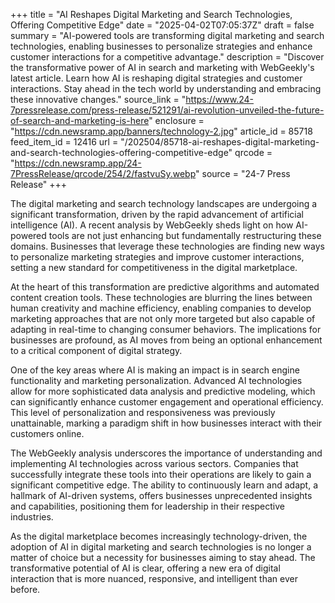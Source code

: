 +++
title = "AI Reshapes Digital Marketing and Search Technologies, Offering Competitive Edge"
date = "2025-04-02T07:05:37Z"
draft = false
summary = "AI-powered tools are transforming digital marketing and search technologies, enabling businesses to personalize strategies and enhance customer interactions for a competitive advantage."
description = "Discover the transformative power of AI in search and marketing with WebGeekly's latest article. Learn how AI is reshaping digital strategies and customer interactions. Stay ahead in the tech world by understanding and embracing these innovative changes."
source_link = "https://www.24-7pressrelease.com/press-release/521291/ai-revolution-unveiled-the-future-of-search-and-marketing-is-here"
enclosure = "https://cdn.newsramp.app/banners/technology-2.jpg"
article_id = 85718
feed_item_id = 12416
url = "/202504/85718-ai-reshapes-digital-marketing-and-search-technologies-offering-competitive-edge"
qrcode = "https://cdn.newsramp.app/24-7PressRelease/qrcode/254/2/fastvuSy.webp"
source = "24-7 Press Release"
+++

<p>The digital marketing and search technology landscapes are undergoing a significant transformation, driven by the rapid advancement of artificial intelligence (AI). A recent analysis by WebGeekly sheds light on how AI-powered tools are not just enhancing but fundamentally restructuring these domains. Businesses that leverage these technologies are finding new ways to personalize marketing strategies and improve customer interactions, setting a new standard for competitiveness in the digital marketplace.</p><p>At the heart of this transformation are predictive algorithms and automated content creation tools. These technologies are blurring the lines between human creativity and machine efficiency, enabling companies to develop marketing approaches that are not only more targeted but also capable of adapting in real-time to changing consumer behaviors. The implications for businesses are profound, as AI moves from being an optional enhancement to a critical component of digital strategy.</p><p>One of the key areas where AI is making an impact is in search engine functionality and marketing personalization. Advanced AI technologies allow for more sophisticated data analysis and predictive modeling, which can significantly enhance customer engagement and operational efficiency. This level of personalization and responsiveness was previously unattainable, marking a paradigm shift in how businesses interact with their customers online.</p><p>The WebGeekly analysis underscores the importance of understanding and implementing AI technologies across various sectors. Companies that successfully integrate these tools into their operations are likely to gain a significant competitive edge. The ability to continuously learn and adapt, a hallmark of AI-driven systems, offers businesses unprecedented insights and capabilities, positioning them for leadership in their respective industries.</p><p>As the digital marketplace becomes increasingly technology-driven, the adoption of AI in digital marketing and search technologies is no longer a matter of choice but a necessity for businesses aiming to stay ahead. The transformative potential of AI is clear, offering a new era of digital interaction that is more nuanced, responsive, and intelligent than ever before.</p>